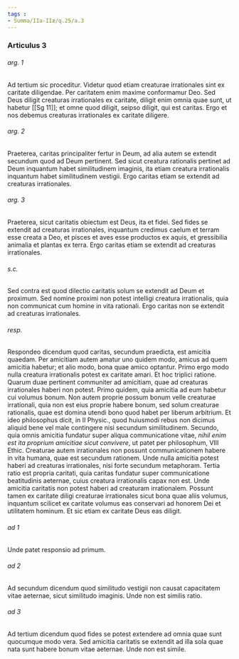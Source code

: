 ```yaml
---
tags : 
- Summa/IIa-IIæ/q.25/a.3
---
```


### Articulus 3

###### arg. 1
Ad tertium sic proceditur. Videtur quod etiam creaturae irrationales sint ex caritate diligendae. Per caritatem enim maxime conformamur Deo. Sed Deus diligit creaturas irrationales ex caritate, diligit enim omnia quae sunt, ut habetur [[Sg 11]]; et omne quod diligit, seipso diligit, qui est caritas. Ergo et nos debemus creaturas irrationales ex caritate diligere.

###### arg. 2
Praeterea, caritas principaliter fertur in Deum, ad alia autem se extendit secundum quod ad Deum pertinent. Sed sicut creatura rationalis pertinet ad Deum inquantum habet similitudinem imaginis, ita etiam creatura irrationalis inquantum habet similitudinem vestigii. Ergo caritas etiam se extendit ad creaturas irrationales.

###### arg. 3
Praeterea, sicut caritatis obiectum est Deus, ita et fidei. Sed fides se extendit ad creaturas irrationales, inquantum credimus caelum et terram esse creata a Deo, et pisces et aves esse productos ex aquis, et gressibilia animalia et plantas ex terra. Ergo caritas etiam se extendit ad creaturas irrationales.

###### s.c.
Sed contra est quod dilectio caritatis solum se extendit ad Deum et proximum. Sed nomine proximi non potest intelligi creatura irrationalis, quia non communicat cum homine in vita rationali. Ergo caritas non se extendit ad creaturas irrationales.

###### resp.
Respondeo dicendum quod caritas, secundum praedicta, est amicitia quaedam. Per amicitiam autem amatur uno quidem modo, amicus ad quem amicitia habetur; et alio modo, bona quae amico optantur. Primo ergo modo nulla creatura irrationalis potest ex caritate amari. Et hoc triplici ratione. Quarum duae pertinent communiter ad amicitiam, quae ad creaturas irrationales haberi non potest. Primo quidem, quia amicitia ad eum habetur cui volumus bonum. Non autem proprie possum bonum velle creaturae irrationali, quia non est eius proprie habere bonum, sed solum creaturae rationalis, quae est domina utendi bono quod habet per liberum arbitrium. Et ideo philosophus dicit, in II Physic., quod huiusmodi rebus non dicimus aliquid bene vel male contingere nisi secundum similitudinem. Secundo, quia omnis amicitia fundatur super aliqua communicatione vitae, *nihil enim est ita proprium amicitiae sicut convivere*, ut patet per philosophum, VIII Ethic. Creaturae autem irrationales non possunt communicationem habere in vita humana, quae est secundum rationem. Unde nulla amicitia potest haberi ad creaturas irrationales, nisi forte secundum metaphoram. Tertia ratio est propria caritati, quia caritas fundatur super communicatione beatitudinis aeternae, cuius creatura irrationalis capax non est. Unde amicitia caritatis non potest haberi ad creaturam irrationalem. Possunt tamen ex caritate diligi creaturae irrationales sicut bona quae aliis volumus, inquantum scilicet ex caritate volumus eas conservari ad honorem Dei et utilitatem hominum. Et sic etiam ex caritate Deus eas diligit.

###### ad 1
Unde patet responsio ad primum.

###### ad 2
Ad secundum dicendum quod similitudo vestigii non causat capacitatem vitae aeternae, sicut similitudo imaginis. Unde non est similis ratio.

###### ad 3
Ad tertium dicendum quod fides se potest extendere ad omnia quae sunt quocumque modo vera. Sed amicitia caritatis se extendit ad illa sola quae nata sunt habere bonum vitae aeternae. Unde non est simile.

